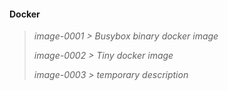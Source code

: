 #### Docker

> _image-0001 > Busybox binary docker image_
>
> _image-0002 > Tiny docker image_
>
> _image-0003 > temporary description_